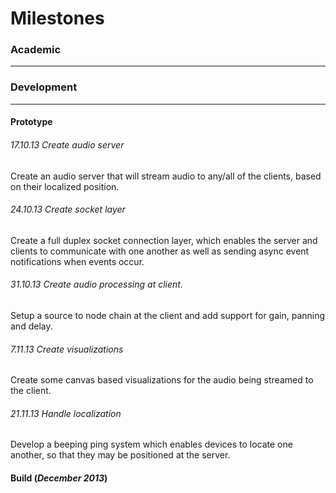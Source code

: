 Milestones
==========

### Academic
***

### Development
***
#### Prototype
###### _17.10.13_ Create audio server
Create an audio server that will stream audio to any/all of the clients, based on their localized position. 

###### _24.10.13_ Create socket layer
Create a full duplex socket connection layer, which enables the server and clients to communicate with one another as well
as sending async event notifications when events occur.

###### _31.10.13_ Create audio processing at client.
Setup a source to node chain at the client and add support for gain, panning and delay.

###### _7.11.13_  Create visualizations
Create some canvas based visualizations for the audio being streamed to the client.

###### _21.11.13_ Handle localization
Develop a beeping ping system which enables devices to locate one another, so that they may be positioned at the server.

#### Build (_December 2013_)
